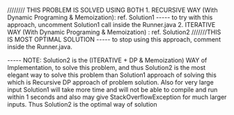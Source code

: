 ////////
THIS PROBLEM IS SOLVED USING BOTH 
    1. RECURSIVE WAY (With Dynamic Programing & Memoization): ref. Solution1
            ----- to try with this approach, uncomment Solution1 call inside the Runner.java
    2. ITERATIVE WAY (With Dynamic Programing & Memoization) : ref. Solution2 ///////THIS IS MOST OPTIMAL SOLUTION
            ----- to stop using this approach, comment inside the Runner.java.

   ----- NOTE: Solution2 is the (ITERATIVE + DP & Memoization) WAY of Implementation, to solve this 
               problem, and thus Solution2 is the most elegant way to solve this
               problem than Solution1 approach of solving this which is Recursive DP approach of problem
               solution. Also for very large input Solution1 will take more time and will not be able
               to compile and run within 1 seconds and also may give StackOverflowException for much 
               larger inputs. Thus Solution2 is the optimal way of solution